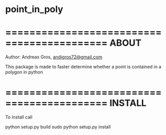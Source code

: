 point_in_poly
=============


===========================================
ABOUT
===
Author: Andreas Gros, andigros72@gmail.com

This package is made to faster determine whether a point is contained in a polygon in python


===========================================
INSTALL
===
To install call

python setup.py build
sudo python setup.py install
